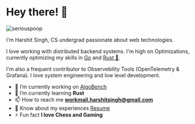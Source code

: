 # Hey there! 👋
<p align="left"> <img src="https://komarev.com/ghpvc/?username=seriouspoop&label=Profile%20views&color=0e75b6&style=flat" alt="seriouspoop" /> </p>

I'm Harshit Singh, CS undergrad passionate about web technologies.

I love working with distributed backend systems. I'm high on Optimizations,
currently optimizing my skills in [Go](go.dev) and [Rust 🦀](rust-lang.org).

I'm also a frequent contributor to Observebility Tools (OpenTelemetry & Grafana).
I love system engineering and low level development.



- 🔭 I’m currently working on [AlgoBench](https://github.com/seriouspoop/AlgoBench)
- 🌱 I’m currently learning **Rust**
- 📫 How to reach me **workmail.harshitsingh@gmail.com**
- 📄 Know about my experiences [Resume](https://drive.google.com/file/d/1J1AtT6l86rtBM9Hq3YMlqiFzy-GzBb8e/view?usp=sharing)
- ⚡ Fun fact **I love Chess and Gaming**
